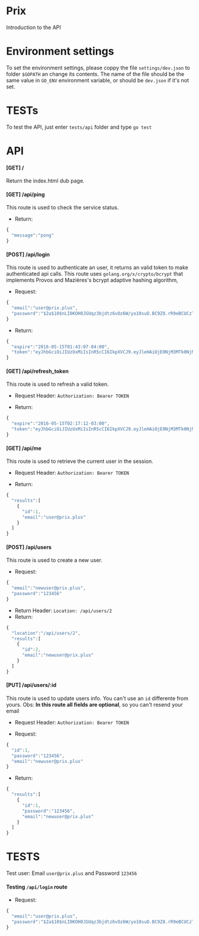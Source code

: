 # Prix

Introduction to the API

# Environment settings

To set the environment settings, please coppy the file `settings/dev.json` to folder `$GOPATH` an change its contents. The name of the file should be the same value in `GO_ENV` environment variable, or should be `dev.json` if it's not set.

# TESTs

To test the API, just enter `tests/api` folder and type `go test`


# API

#### [GET] /
Return the index.html dub page.


#### [GET] /api/ping
This route is used to check the service status.

- Return:
```javascript
{
  "message":"pong"
}
```


#### [POST] /api/login
This route is used to authenticate an user, it returns an valid token to make authenticated api calls.
This route uses `golang.org/x/crypto/bcrypt` that implements Provos and Mazières's bcrypt adaptive hashing algorithm,

- Request:
```javascript
{
  "email":"user@prix.plus",
  "password":"$2a$10$nLI0KOH0JGUqz3bjdtz6vOz6W/yo10suD.BC9Z8.rR9eBCUCzTOX."
}
```

- Return:
```javascript
{
  "expire":"2016-05-15T01:43:07-04:00",
  "token":"eyJhbGciOiJIUzUxMiIsInR5cCI6IkpXVCJ9.eyJleHAiOjE0NjM3MTk0NjMsImlkIjoxfQ.5pd5X1WFk2t9PiuOb6T0D95mNJ5Fp7uxOBMOoiUh6adyewf64JSJZpv66y9EAjghPTvJ55bsxEhOxX-FcKr41Q"
}
```


#### [GET] /api/refresh_token
This route is used to refresh a valid token.

- Request Header: `Authorization: Bearer TOKEN`

- Return:
```javascript
{
  "expire":"2016-05-15T02:17:12-03:00",
  "token":"eyJhbGciOiJIUzUxMiIsInR5cCI6IkpXVCJ9.eyJleHAiOjE0NjM3MTk0NjMsImlkIjoxfQ.5pd5X1WFk2t9PiuOb6T0D95mNJ5Fp7uxOBMOoiUh6adyewf64JSJZpv66y9EAjghPTvJ55bsxEhOxX-FcKr41Q"
}
```


#### [GET] /api/me
This route is used to retrieve the current user in the session.

- Request Header: `Authorization: Bearer TOKEN`

- Return:
```javascript
{
  "results":[
    {
      "id":1,
      "email":"user@prix.plus"
    }
  ]
}
```


#### [POST] /api/users
This route is used to create a new user.

- Request:
```javascript
{
  "email":"newuser@prix.plus",
  "password":"123456"
}
```

- Return Header: `Location: /api/users/2`
- Return:
```javascript
{
  "location":"/api/users/2",
  "results":[
    {
      "id":2,
      "email":"newuser@prix.plus"
    }
  ]
}
```


#### [PUT] /api/users/:id
This route is used to update users info. You can't use an `id` differente from yours.
Obs: **In this route all fields are optional**, so you can't resend your email

- Request Header: `Authorization: Bearer TOKEN`

- Request:
```javascript
{
  "id":1,
  "password":"123456",
  "email":"newuser@prix.plus"
}
```

- Return:
```javascript
{
  "results":[
    {
      "id":1,
      "password":"123456",
      "email":"newuser@prix.plus"
    }
  ]
}
```

# TESTS

Test user: Email `user@prix.plus` and Password `123456` 

#### Testing `/api/login` route

- Request:
```javascript
{
  "email":"user@prix.plus",
  "password":"$2a$10$nLI0KOH0JGUqz3bjdtz6vOz6W/yo10suD.BC9Z8.rR9eBCUCzTOX."
}
```
